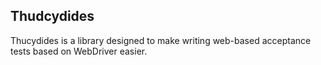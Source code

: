 ## Thudcydides

Thucydides is a library designed to make writing web-based acceptance tests based on WebDriver easier.